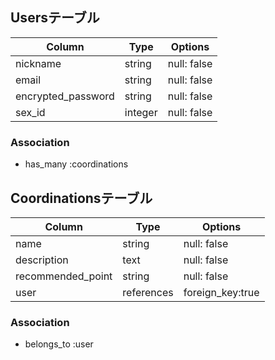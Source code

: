 ## Usersテーブル

| Column             | Type        | Options      |
| ------------------ | ----------- | ------------ |
| nickname           | string      | null: false  |
| email              | string      | null: false  |
| encrypted_password | string      | null: false  | 
| sex_id             | integer     | null: false  |

### Association

- has_many :coordinations



## Coordinationsテーブル

| Column             | Type        | Options           |
| ------------------ | ----------- | ------------------|
| name               | string      | null: false       |
| description        | text        | null: false       |
| recommended_point  | string      | null: false       | 
| user               | references  | foreign_key:true  |


### Association

- belongs_to :user

